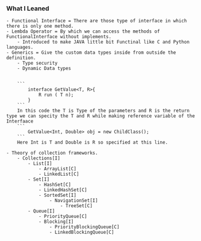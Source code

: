 ### What I Leaned

    - Functional Interface = There are those type of interface in which there is only one method.
    - Lembda Operator = By which we can access the methods of FunctionalInterface without implements.
        - Introduced to make JAVA little bit Functinal like C and Python languages.
    - Generics = Give the custom data types inside from outside the definition.
        - Type security
        - Dynamic Data types

        
        ```
            interface GetValue<T, R>{
                R run ( T n);
            }
        ```
        In this code the T is Type of the parameters and R is the return type we can specity the T and R while making reference variable of the Interfaace
        ```
            GetValue<Int, Double> obj = new ChildClass();
        ```
        Here Int is T and Double is R so specified at this line.
        
    - Theory of collection frameworks.
        - Collections[I]
            - List[I]
                - ArrayList[C]
                - LinkedList[C]
            - Set[I]
                - HashSet[C]
                - LinkedHashSet[C]
                - SortedSet[I]
                    - NavigationSet[I]
                        - TreeSet[C]
            - Queue[I]
                - PriorityQueue[C]
                - Blocking[I]
                    - PriorityBlockingQueue[C]
                    - LinkedBlockingQueue[C]
                
